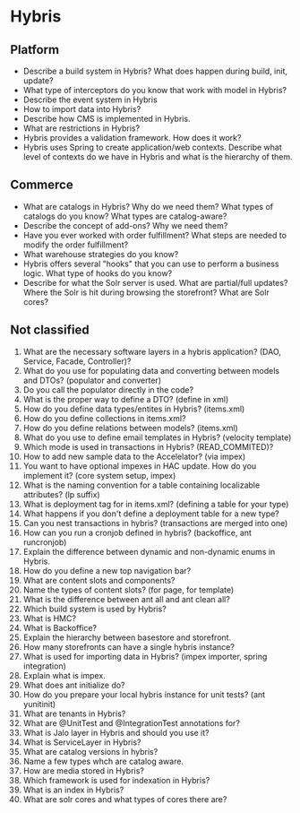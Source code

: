 # Hybris

## Platform
- Describe a build system in Hybris? What does happen during build, init, update?
- What type of interceptors do you know that work with model in Hybris?
- Describe the event system in Hybris
- How to import data into Hybris?
- Describe how CMS is implemented in Hybris.
- What are restrictions in Hybris?
- Hybris provides a validation framework. How does it work?
- Hybris uses Spring to create application/web contexts. Describe what level of contexts do we have in Hybris and what is the hierarchy of them.

## Commerce
- What are catalogs in Hybris? Why do we need them? What types of catalogs do you know? What types are catalog-aware?
- Describe the concept of add-ons? Why we need them?
- Have you ever worked with order fulfillment? What steps are needed to modify the order fulfillment?
- What warehouse strategies do you know?
- Hybris offers several "hooks" that you can use to perform a business logic. What type of hooks do you know?
- Describe for what the Solr server is used. What are partial/full updates? Where the Solr is hit during browsing the storefront? What are Solr cores?

## Not classified
1. What are the necessary software layers in a hybris application? (DAO, Service, Facade, Controller)?
2. What do you use for populating data and converting between models and DTOs? (populator and converter)
3. Do you call the populator directly in the code?
4. What is the proper way to define a DTO? (define in xml)
5. How do you define data types/entites in Hybris? (items.xml)
6. How do you define collections in items.xml?
7. How do you define relations between models? (items.xml)
8. What do you use to define email templates in Hybris? (velocity template)
9. Which mode is used in transactions in Hybris? (READ_COMMITED)?
10. How to add new sample data to the Accelelator? (via impex)
11. You want to have optional impexes in HAC update. How do you implement it? (core system setup, impex)
12. What is the naming convention for a table containing localizable attributes? (lp suffix)
13. What is deployment tag for in items.xml? (defining a table for your type)
14. What happens if you don't define a deployment table for a new type?
15. Can you nest transactions in hybris? (transactions are merged into one)
16. How can you run a cronjob defined in hybris? (backoffice, ant runcronjob)
17. Explain the difference between dynamic and non-dynamic enums in Hybris.
18. How do you define a new top navigation bar?
19. What are content slots and components?
20. Name the types of content slots? (for page, for template)
21. What is the difference between ant all and ant clean all?
22. Which build system is used by Hybris?
23. What is HMC?
24. What is Backoffice?
25. Explain the hierarchy between basestore and storefront.
26. How many storefronts can have a single hybris instance?
27. What is used for importing data in Hybris? (impex importer, spring integration)
28. Explain what is impex.
29. What does ant initialize do?
30. How do you prepare your local hybris instance for unit tests? (ant yunitinit)
31. What are tenants in Hybris?
32. What are @UnitTest and @IntegrationTest annotations for?
33. What is Jalo layer in Hybris and should you use it?
34. What is ServiceLayer in Hybris?
35. What are catalog versions in hybris?
36. Name a few types whch are catalog aware.
37. How are media stored in Hybris?
38. Which framework is used for indexation in Hybris?
39. What is an index in Hybris?
40. What are solr cores and what types of cores there are?
